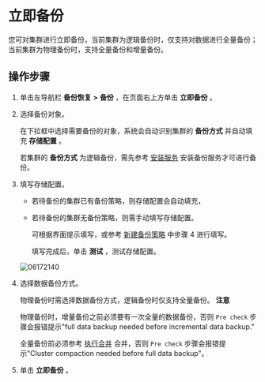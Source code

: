 立即备份 
=========================

您可对集群进行立即备份，当前集群为逻辑备份时，仅支持对数据进行全量备份；当前集群为物理备份时，支持全量备份和增量备份。

**操作步骤** 
-----------------------------

1. 单击左导航栏 **备份恢复** **\>** **备份** ，在页面右上方单击 **立即备份** 。

   

2. 选择备份对象。

   在下拉框中选择需要备份的对象，系统会自动识别集群的 **备份方式** 并自动填充 **存储配置** 。

   若集群的 **备份方式** 为逻辑备份，需先参考 [安装服务](/zh-CN/3.ob-cloud-platform/9.use-backup-and-recovery/7.installation-services.md) 安装备份服务才可进行备份。
   

3. 填写存储配置。

   * 若待备份的集群已有备份策略，则存储配置会自动填充，

     
   
   * 若待备份的集群无备份策略，则需手动填写存储配置。

     可根据界面提示填写，或参考 [新建备份策略](/zh-CN/3.ob-cloud-platform/9.use-backup-and-recovery/3.create-backup-policy.md) 中步骤 4 进行填写。

     填写完成后，单击 **测试** ，测试存储配置。
     
   

   

   ![06172140](https://help-static-aliyun-doc.aliyuncs.com/assets/img/zh-CN/7364524261/p284471.png)
   

4. 选择数据备份方式。

   物理备份时需选择数据备份方式，逻辑备份时仅支持全量备份。
   **注意**

   

   物理备份时，增量备份之前必须要有一次全量的数据备份，否则 `Pre check` 步骤会报错提示"full data backup needed before incremental data backup."

   全量备份前必须参考 [执行合并](t1954667.html#topic-2639345) 合并，否则 `Pre check` 步骤会报错提示"Cluster compaction needed before full data backup"。
   

5. 单击 **立即备份** 。

   



